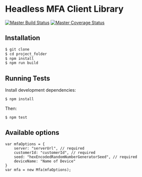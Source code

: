 # Headless MFA Client Library

[![Master Build Status](https://travis-ci.org/miracl/mfa-client-js.svg?branch=master)](https://travis-ci.org/miracl/mfa-client-js)
[![Master Coverage Status](https://coveralls.io/repos/github/miracl/mfa-client-js/badge.svg?branch=master)](https://coveralls.io/github/miracl/mfa-client-js?branch=master)


## Installation

```bash
$ git clone
$ cd project_folder
$ npm install
$ npm run build
```

## Running Tests

Install development dependencies:

```bash
$ npm install
```

Then:

```bash
$ npm test
```

## Available options

```
var mfaOptions = {
	server: "serverUrl", // required
	customerId: "customerId", // required
	seed: "hexEncodedRandomNumberGeneratorSeed", // required
	deviceName: "Name of Device"
}
var mfa = new Mfa(mfaOptions);
```
